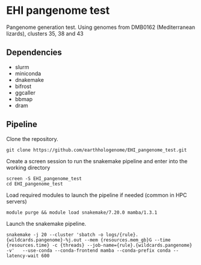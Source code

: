 # EHI pangenome test
Pangenome generation test. Using genomes from DMB0162 (Mediterranean lizards), clusters 35, 38 and 43

## Dependencies

- slurm
- miniconda
- dnakemake
- bifrost
- ggcaller
- bbmap
- dram

## Pipeline

Clone the repository.

```{sh}
git clone https://github.com/earthhologenome/EHI_pangenome_test.git
```

Create a screen session to run the snakemake pipeline and enter into the working directory

```{sh}
screen -S EHI_pangenome_test
cd EHI_pangenome_test
```

Load required modules to launch the pipeline if needed (common in HPC servers)

```{sh}
module purge && module load snakemake/7.20.0 mamba/1.3.1
```

Launch the snakemake pipeline.

```{sh}
snakemake -j 20 --cluster 'sbatch -o logs/{rule}.{wildcards.pangenome}-%j.out --mem {resources.mem_gb}G --time {resources.time} -c {threads} --job-name={rule}.{wildcards.pangenome} -v'   --use-conda --conda-frontend mamba --conda-prefix conda --latency-wait 600
```
